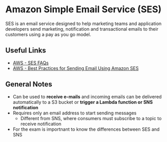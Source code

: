 # Amazon Simple Email Service (SES)
SES is an email service designed to help marketing teams and application developers send marketing, notification and transactional emails to their customers using a pay as you go model.

## Useful Links
- [AWS - SES FAQs](https://aws.amazon.com/ses/faqs/)
- [AWS - Best Practices for Sending Email Using Amazon SES](https://docs.aws.amazon.com/ses/latest/DeveloperGuide/best-practices.html)

## General Notes
- Can be used to **receive e-mails** and incoming emails can be delivered automatically to a S3 bucket or **trigger a Lambda function or SNS notification**
- Requires only an email address to start sending messages
    - Different from SNS, where consumers must subscribe to a topic to receive notification
- For the exam is importnant to know the differences between SES and SNS